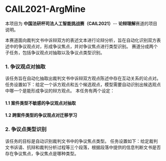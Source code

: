 # CAIL2021-ArgMine
本项目为 **中国法研杯司法人工智能挑战赛（CAIL2021）**-- **论辩理解**赛道的项目说明。

本赛道面向裁判文书中诉辩双方的表述文本进行论辩分析，旨在自动化识别双方表述中的争议观点对，形成争议焦点，并对争议焦点进行类型识别。
赛道分成两个子任务，包括争议观点对抽取以及争议点类型识别。

### 1. 争议观点对抽取

该任务旨在自动化抽取出裁判文书中诉辩双方观点陈述中存在互动关系的论点对。
任务设置如下：给定一个诉方观点和五个候选观点，模型需要自动识别出候选观点中哪一个是能形成争议的辩方观点。
本任务有两个设定：

  #### 1.1 案件类型不敏感的争议观点对抽取
  
  #### 1.2 跨案件类型的争议观点对迁移学习

### 2. 争议点类型识别

该任务的目标是自动识别裁判文书中的争议焦点类型。
任务设置如下：给定裁判文书诉请、抗辩和裁判分析过程等三个段落，根据段落中提供的信息判断文书是否存在争议焦点，争议焦点是哪种类型。
 
